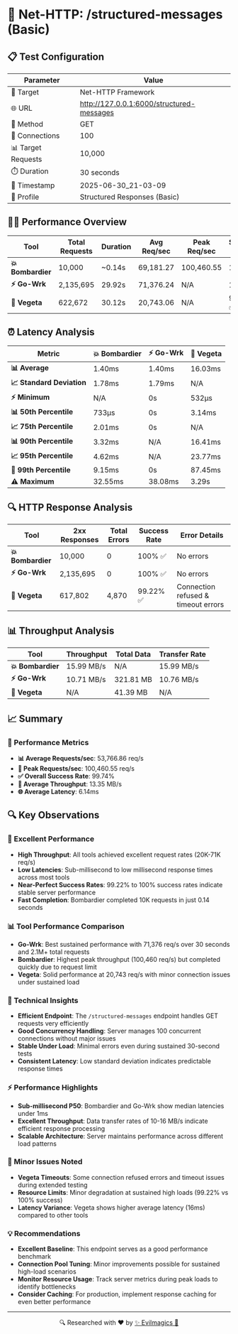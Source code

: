 # 🚀 Net-HTTP: /structured-messages (Basic)

## 📋 Test Configuration
| Parameter | Value |
|-----------|-------|
| 🎯 Target | Net-HTTP Framework |
| 🌐 URL | http://127.0.0.1:6000/structured-messages |
| 📡 Method | GET |
| 🔗 Connections | 100 |
| 📊 Target Requests | 10,000 |
| ⏱️ Duration | 30 seconds |
| 📅 Timestamp | 2025-06-30_21-03-09 |
| 📝 Profile | Structured Responses (Basic) |

## 🏃‍♂️ Performance Overview
| Tool | Total Requests | Duration | Avg Req/sec | Peak Req/sec | Success Rate |
|------|----------------|----------|-------------|--------------|--------------|
| **💥 Bombardier** | 10,000 | ~0.14s | 69,181.27 | 100,460.55 | 100% ✅ |
| **⚡ Go-Wrk** | 2,135,695 | 29.92s | 71,376.24 | N/A | 100% ✅ |
| **🌿 Vegeta** | 622,672 | 30.12s | 20,743.06 | N/A | 99.22% ✅ |

## ⏰ Latency Analysis
| Metric | 💥 Bombardier | ⚡ Go-Wrk | 🌿 Vegeta |
|--------|------------|---------|---------|
| **📊 Average** | 1.40ms | 1.40ms | 16.03ms |
| **📈 Standard Deviation** | 1.78ms | 1.79ms | N/A |
| **⚡ Minimum** | N/A | 0s | 532µs |
| **📊 50th Percentile** | 733µs | 0s | 3.14ms |
| **📈 75th Percentile** | 2.01ms | 0s | N/A |
| **📊 90th Percentile** | 3.32ms | N/A | 16.41ms |
| **📈 95th Percentile** | 4.62ms | N/A | 23.77ms |
| **🔺 99th Percentile** | 9.15ms | 0s | 87.45ms |
| **⚠️ Maximum** | 32.55ms | 38.08ms | 3.29s |

## 🔍 HTTP Response Analysis
| Tool | 2xx Responses | Total Errors | Success Rate | Error Details |
|------|---------------|--------------|--------------|---------------|
| **💥 Bombardier** | 10,000 | 0 | 100% ✅ | No errors |
| **⚡ Go-Wrk** | 2,135,695 | 0 | 100% ✅ | No errors |
| **🌿 Vegeta** | 617,802 | 4,870 | 99.22% ✅ | Connection refused & timeout errors |

## 📊 Throughput Analysis
| Tool | Throughput | Total Data | Transfer Rate |
|------|------------|------------|---------------|
| **💥 Bombardier** | 15.99 MB/s | N/A | 15.99 MB/s |
| **⚡ Go-Wrk** | 10.71 MB/s | 321.81 MB | 10.76 MB/s |
| **🌿 Vegeta** | N/A | 41.39 MB | N/A |

## 📈 Summary
### 🎯 Performance Metrics
- **📊 Average Requests/sec**: 53,766.86 req/s
- **🚀 Peak Requests/sec**: 100,460.55 req/s
- **✅ Overall Success Rate**: 99.74%
- **💨 Average Throughput**: 13.35 MB/s
- **🌐 Average Latency**: 6.14ms

## 🔍 Key Observations

### 🎯 Excellent Performance
- **High Throughput**: All tools achieved excellent request rates (20K-71K req/s)
- **Low Latencies**: Sub-millisecond to low millisecond response times across most tools
- **Near-Perfect Success Rates**: 99.22% to 100% success rates indicate stable server performance
- **Fast Completion**: Bombardier completed 10K requests in just 0.14 seconds

### 📊 Tool Performance Comparison
- **Go-Wrk**: Best sustained performance with 71,376 req/s over 30 seconds and 2.1M+ total requests
- **Bombardier**: Highest peak throughput (100,460 req/s) but completed quickly due to request limit
- **Vegeta**: Solid performance at 20,743 req/s with minor connection issues under sustained load

### 🔧 Technical Insights
- **Efficient Endpoint**: The `/structured-messages` endpoint handles GET requests very efficiently
- **Good Concurrency Handling**: Server manages 100 concurrent connections without major issues
- **Stable Under Load**: Minimal errors even during sustained 30-second tests
- **Consistent Latency**: Low standard deviation indicates predictable response times

### ⚡ Performance Highlights
- **Sub-millisecond P50**: Bombardier and Go-Wrk show median latencies under 1ms
- **Excellent Throughput**: Data transfer rates of 10-16 MB/s indicate efficient response processing
- **Scalable Architecture**: Server maintains performance across different load patterns

### 🚨 Minor Issues Noted
- **Vegeta Timeouts**: Some connection refused errors and timeout issues during extended testing
- **Resource Limits**: Minor degradation at sustained high loads (99.22% vs 100% success)
- **Latency Variance**: Vegeta shows higher average latency (16ms) compared to other tools

### 💡 Recommendations
- **Excellent Baseline**: This endpoint serves as a good performance benchmark
- **Connection Pool Tuning**: Minor improvements possible for sustained high-load scenarios
- **Monitor Resource Usage**: Track server metrics during peak loads to identify bottlenecks
- **Consider Caching**: For production, implement response caching for even better performance

---
<div align="center">
🔍 Researched with ❤️ by <span><a href="https://github.com/evilmagics">✨ Evilmagics 🌟</a></span>
</div>